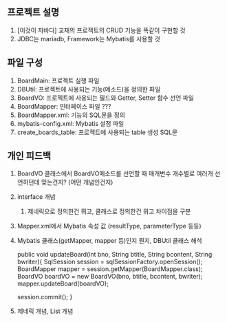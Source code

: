 ## 프로젝트 설명
1. [이것이 자바다] 교재의 프로젝트의 CRUD 기능을 똑같이 구현할 것
2. JDBC는 mariadb, Framework는 Mybatis를 사용할 것

## 파일 구성
1. BoardMain: 프로젝트 실행 파일
2. DBUtil: 프로젝트에 사용되는 기능(메소드)을 정의한 파일
3. BoardVO: 프로젝트에 사용되는 필드와 Getter, Setter 함수 선언 파일
4. BoardMapper: 인터페이스 파일 ???
5. BoardMapper.xml: 기능의 SQL문을 정의
6. mybatis-config.xml: Mybatis 설정 파일
7. create_boards_table: 프로젝트에 사용되는 table 생성 SQL문


## 개인 피드백
1. BoardVO 클래스에서 BoardVO메소드를 선언할 때
   매개변수 개수별로 여러개 선언하던데 맞는건지? (어떤 개념인건지)


2. interface 개념
   1. 제네릭으로 정의한건 뭐고, 클래스로 정의한건 뭐고 차이점을 구분


3. Mapper.xml에서 Mybatis 속성 값 (resultType, parameterType 등등)


4. Mybatis 클래스(getMapper, mapper 등)인지 뭔지, DBUtil 클래스 해석

   public void updateBoard(int bno, String btitle, String bcontent, String bwriter){
   SqlSession session = sqlSessionFactory.openSession();
   BoardMapper mapper = session.getMapper(BoardMapper.class);
   BoardVO boardVO = new BoardVO(bno, btitle, bcontent, bwriter);
   mapper.updateBoard(boardVO);
   
   session.commit();
   }


5. 제네릭 개념, List 개념